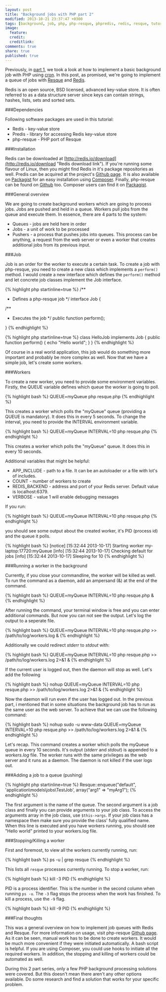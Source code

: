 ```yaml
---
layout: post
title: "Background jobs with PHP part 2"
modified: 2013-10-21 23:37:47 +0300
tags: [background, job, php, php-resque, phpredis, redis, resque, tutorial]
image:
  feature: 
  credit: 
  creditlink: 
comments: true
share: true
published: true
---
```


Previously, in [part 1]({{site.url}}/background-jobs-with-php-part-1 "Part 1"), we took a look at how to implement a basic background job with PHP using [cron](http://en.wikipedia.org/wiki/Cron "Cron Wikipedia page"). In this post, as promised, we're going to implement a queue of jobs with [Resque](https://github.com/resque/resque "Resque Github page") and [Redis](http://redis.io/ "Redis homepage").

Redis is an open source, BSD licensed, advanced key-value store. It is often referred to as a data structure server since keys can contain strings, hashes, lists, sets and sorted sets.

###Dependencies

Following software packages are used in this tutorial:

* Redis - key-value store
* Predis - library for accessing Redis key-value store
* php-resque - PHP port of Resque

###Installation

Redis can be downloaded at [http://redis.io/download](http://redis.io/download "Redis download link"). If you're running some flavour of Linux, then you might find Redis in it's package repositories as well. Predis can be acquired at the project's [Github page](https://github.com/nrk/predis "Predis Github page"). It is also available on [Packagist](https://packagist.org/packages/predis/predis "Predis packagist page") for an easy installation using [Composer](http://getcomposer.org/ "Composer homepage"). Finally, php-resque can be found on [Github](https://github.com/chrisboulton/php-resque "php-resque Github page") too. Composer users can find it on [Packagist](https://packagist.org/packages/chrisboulton/php-resque "php-resque on Packagist").

###General overview

We are going to create background workers which are going to process jobs. Jobs are pushed and held in a queue. Workers pull jobs from the queue and execute them. In essence, there are 4 parts to the system:

* Queues - jobs are held here in order
* Jobs - a unit of work to be processed
* Pushers - a process that  pushes  jobs into queues. This process can be anything, a request from the web server or even a worker that creates additional jobs from its previous input.

###Job

Job is an order for the worker to execute a certain task. To create a job with php-resque, you need to create a new class which implements a `perform()`  method. I would create a new interface which defines the `perform()` method and let concrete job classes implement the Job interface.

{% highlight php startinline=true %}
/**
 * Defines a php-resque job
 */
interface Job
{
 
  /**
   * Executes the job
   */
  public function perform();
 
}
{% endhighlight %}

{% highlight php startinline=true %}
class HelloJob implements Job
{
  public function perform()
  {
    echo "Hello world";
  }
}
{% endhighlight %}

Of course in a real world application, this job would do something more important and probably be more complex as well. Now that we have a simple job, let's create some workers.

###Workers

To create a new worker, you need to provide some environment variables. Firstly, the QUEUE variable defines which queue the worker is going to poll.


{% highlight bash %}
QUEUE=myQueue php resque.php
{% endhighlight %}

This creates a worker which polls the "myQueue" queue (providing a QUEUE is mandatory). It does this in every 5 seconds. To change the interval, you need to provide the INTERVAL environment variable.

{% highlight bash %}
QUEUE=myQueue INTERVAL=10 php resque.php
{% endhighlight %}

This creates a worker which polls the "myQueue" queue. It does this in every 10 seconds.

Additional variables that might be helpful:

* APP_INCLUDE - path to a file. It can be an autoloader or a file with lot's of includes.
* COUNT - number of workers to create
* REDIS_BACKEND - address and port of your Redis server. Default value is localhost:6379.
* VERBOSE - value 1 will enable debugging messages

If you run:

{% highlight bash %}
QUEUE=myQueue INTERVAL=10 php resque.php
{% endhighlight %}

you should see some output about the created worker, it's PID (process id) and the queue it polls.

{% highlight bash %}
[notice] [15:32:44 2013-10-17] Starting worker my-laptop:17720:myQueue
[info] [15:32:44 2013-10-17] Checking default for jobs
[info] [15:32:44 2013-10-17] Sleeping for 10
{% endhighlight %}

###Running a worker in the background

Currently, if you close your commandline, the worker will be killed as well. To run the command  as a daemon, add an ampersand (&) at the end of the command.

{% highlight bash %}
QUEUE=myQueue INTERVAL=10 php resque.php &
{% endhighlight %}

After running the command, your terminal window is free and you can enter additional commands. But now you can not see the output. Let's log the output to a seperate file.

{% highlight bash %}
QUEUE=myQueue INTERVAL=10 php resque.php >> /path/to/log/workers.log &
{% endhighlight %}

Additionally we could redirect *stderr* to *stdout* with:

{% highlight bash %}
QUEUE=myQueue INTERVAL=10 php resque.php >> /path/to/log/workers.log 2>&1 &
{% endhighlight %}

If the current user is logged out, then the daemon will stop as well. Let's add the following

{% highlight bash %}
nohup QUEUE=myQueue INTERVAL=10 php resque.php >> /path/to/log/workers.log 2>&1 &
{% endhighlight %}

Now the daemon will run even if the user has logged out. In the previous part, i mentioned that in some situations the background job has to run as the same user as the web server. To achieve that we can use the following command:

{% highlight bash %}
nohup sudo -u www-data QUEUE=myQueue INTERVAL=10 php resque.php >> /path/to/log/workers.log 2>&1 &
{% endhighlight %}

Let's recap. This command creates a worker which polls the myQueue queue in every 10 seconds. It's output (*stderr* and *stdout*) is appended to a *workers.log* file. The worker runs with the same privileges as the web server and it runs as a daemon. The daemon is not killed if the user logs out.

###Adding a job to a queue (pushing)

{% highlight php startinline=true %}
Resque::enqueue("default", 'application\models\jobs\TestJob', array("arg1" => "myArg1");
{% endhighlight %}

The first argument is the name of the queue. The second argument is a job class and finally you can provide arguments to your job class. To access the arguments array in the job class, use `$this->args`. If your job class has a namespace then make sure you provide the class' fully qualified name. When this line is executed and you have workers running, you should see "Hello world" printed to your workers.log file.

###Stopping/Killing a worker

First and foremost, to view all the workers currently running, run:

{% highlight bash %}
ps -u | grep resque
{% endhighlight %}

This lists all `resque` processes currently running. To stop a worker, run:

{% highlight bash %}
kill -3 PID
{% endhighlight %}

PID is a process identifier. This is the number in the second column when running `ps -u`. The `-3` flag stops the process when the work has finished. To kill a process, use the `-9` flag.

{% highlight bash %}
kill -9 PID
{% endhighlight %}

###Final thoughts

This was a general overview on how to implement job queues with Redis and Resque. For more information on usage, visit php-resque [Github page](https://github.com/chrisboulton/php-resque "php-resque Github page"). As it can be seen, manual work has to be done to create workers. It would be much more convenient if they were initiated automatically. A bash script is helpful. If you are using Composer, you could use hooks to initiate all the required workers. In addition, the stopping and killing of workers could be automated as well.

During this 2 part series, only a few PHP background processing solutions were covered. But this doesn't mean there aren't any other options available. Do some research and find a solution that works for your specific problem.
